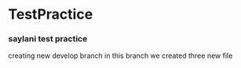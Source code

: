 # TestPractice
### saylani test practice
creating new develop branch in this branch we created three new file